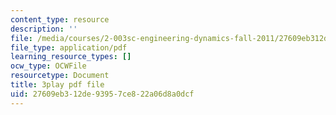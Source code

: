 ```yaml
---
content_type: resource
description: ''
file: /media/courses/2-003sc-engineering-dynamics-fall-2011/27609eb312de93957ce822a06d8a0dcf_3F4wlYR_3h8.pdf
file_type: application/pdf
learning_resource_types: []
ocw_type: OCWFile
resourcetype: Document
title: 3play pdf file
uid: 27609eb3-12de-9395-7ce8-22a06d8a0dcf
---
```

